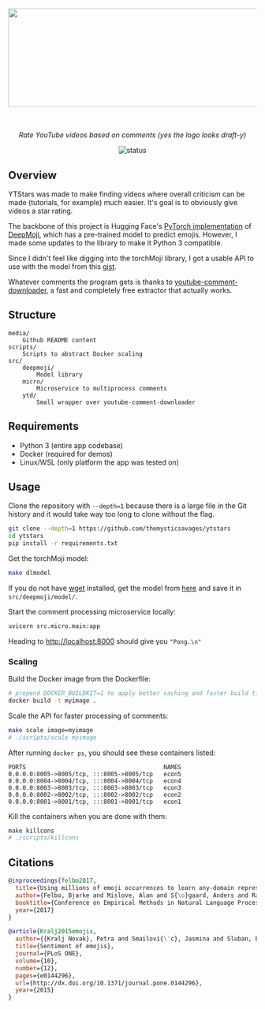 #

<div align="center">

<img src="https://github.com/themysticsavages/ytstars/blob/main/media/ytstars_logo.png" height=200 width=900>

<i><br><br>Rate YouTube videos based on comments (yes the logo looks draft-y)</i>

![status](https://img.shields.io/badge/status-alpha-orange)
</div>

## Overview

YTStars was made to make finding videos where overall criticism can be made (tutorials, for example) much easier. It's goal is to obviously give videos a star rating.

The backbone of this project is Hugging Face's [PyTorch implementation](https://github.com/huggingface/torchMoji) of [DeepMoji](https://github.com/bfelbo/DeepMoji), which has a pre-trained model to predict emojis. However, I made some updates to the library to make it Python 3 compatible.

Since I didn't feel like digging into the torchMoji library, I got a usable API to use with the model from this [gist](https://gist.github.com/cw75/57ca89cfa496f10c7c7b888ec5703d7f#file-emojize-py).

Whatever comments the program gets is thanks to [youtube-comment-downloader](https://github.com/egbertbouman/youtube-comment-downloader), a fast and completely free extractor that actually works.

## Structure

```text
media/
    Github README content
scripts/
    Scripts to abstract Docker scaling
src/
    deepmoji/
        Model library
    micro/
        Microservice to multiprocess comments
    ytd/
        Small wrapper over youtube-comment-downloader
```

## Requirements

- Python 3 (entire app codebase)
- Docker (required for demos)
- Linux/WSL (only platform the app was tested on)

## Usage

Clone the repository with `--depth=1` because there is a large file in the Git history and it would take way too long to clone without the flag.

```bash
git clone --depth=1 https://github.com/themysticsavages/ytstars
cd ytstars
pip install -r requirements.txt
```

Get the torchMoji model:

```bash
make dlmodel
```

If you do not have [wget](https://www.gnu.org/software/wget) installed, get the model from [here](https://dropbox.com/s/q8lax9ary32c7t9/pytorch_model.bin?dl=0) and save it in `src/deepmoji/model/`.

Start the comment processing microservice locally:

```bash
uvicorn src.micro.main:app
```

Heading to [http://localhost:8000](http://localhost:8000) should give you `"Pong.\n"`

### Scaling

Build the Docker image from the Dockerfile:

```bash
# prepend DOCKER_BUILDKIT=1 to apply better caching and faster build times
docker build -t myimage .
```

Scale the API for faster processing of comments:

```bash
make scale image=myimage
# ./scripts/scale myimage
```

After running `docker ps`, you should see these containers listed:

```text
PORTS                                       NAMES
0.0.0.0:8005->8005/tcp, :::8005->8005/tcp   econ5
0.0.0.0:8004->8004/tcp, :::8004->8004/tcp   econ4
0.0.0.0:8003->8003/tcp, :::8003->8003/tcp   econ3
0.0.0.0:8002->8002/tcp, :::8002->8002/tcp   econ2
0.0.0.0:8001->8001/tcp, :::8001->8001/tcp   econ1
```

Kill the containers when you are done with them:

```bash
make killcons
# ./scripts/killcons
```

## Citations

```bibtex
@inproceedings{felbo2017,
  title={Using millions of emoji occurrences to learn any-domain representations for detecting sentiment, emotion and sarcasm},
  author={Felbo, Bjarke and Mislove, Alan and S{\o}gaard, Anders and Rahwan, Iyad and Lehmann, Sune},
  booktitle={Conference on Empirical Methods in Natural Language Processing (EMNLP)},
  year={2017}
}
```

```bibtex
@article{Kralj2015emojis,
  author={{Kralj Novak}, Petra and Smailovi{\'c}, Jasmina and Sluban, Borut and Mozeti\v{c}, Igor},
  title={Sentiment of emojis},
  journal={PLoS ONE},
  volume={10},
  number={12},
  pages={e0144296},
  url={http://dx.doi.org/10.1371/journal.pone.0144296},
  year={2015}
}
```
